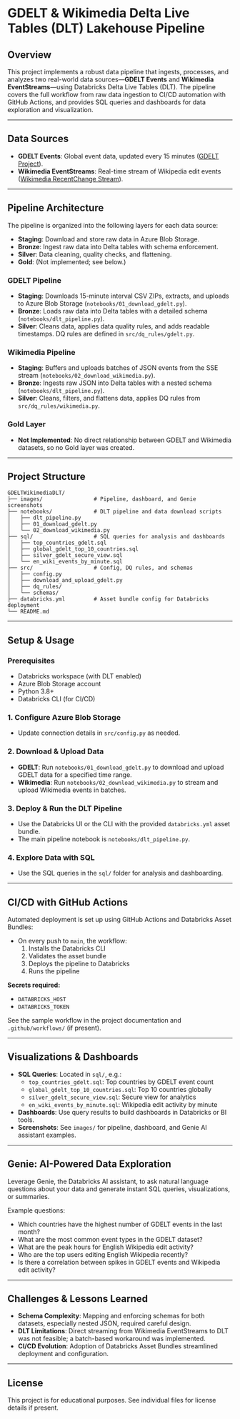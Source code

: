 # GDELT & Wikimedia Delta Live Tables (DLT) Lakehouse Pipeline

## Overview

This project implements a robust data pipeline that ingests, processes, and analyzes two real-world data sources—**GDELT Events** and **Wikimedia EventStreams**—using Databricks Delta Live Tables (DLT). The pipeline covers the full workflow from raw data ingestion to CI/CD automation with GitHub Actions, and provides SQL queries and dashboards for data exploration and visualization.

---

## Data Sources

- **GDELT Events**: Global event data, updated every 15 minutes ([GDELT Project](http://data.gdeltproject.org/events/)).
- **Wikimedia EventStreams**: Real-time stream of Wikipedia edit events ([Wikimedia RecentChange Stream](https://stream.wikimedia.org/v2/stream/recentchange)).

---

## Pipeline Architecture

The pipeline is organized into the following layers for each data source:

- **Staging**: Download and store raw data in Azure Blob Storage.
- **Bronze**: Ingest raw data into Delta tables with schema enforcement.
- **Silver**: Data cleaning, quality checks, and flattening.
- **Gold**: (Not implemented; see below.)

### GDELT Pipeline
- **Staging**: Downloads 15-minute interval CSV ZIPs, extracts, and uploads to Azure Blob Storage (`notebooks/01_download_gdelt.py`).
- **Bronze**: Loads raw data into Delta tables with a detailed schema (`notebooks/dlt_pipeline.py`).
- **Silver**: Cleans data, applies data quality rules, and adds readable timestamps. DQ rules are defined in `src/dq_rules/gdelt.py`.

### Wikimedia Pipeline
- **Staging**: Buffers and uploads batches of JSON events from the SSE stream (`notebooks/02_download_wikimedia.py`).
- **Bronze**: Ingests raw JSON into Delta tables with a nested schema (`notebooks/dlt_pipeline.py`).
- **Silver**: Cleans, filters, and flattens data, applies DQ rules from `src/dq_rules/wikimedia.py`.

### Gold Layer
- **Not Implemented**: No direct relationship between GDELT and Wikimedia datasets, so no Gold layer was created.

---

## Project Structure

```
GDELTWikimediaDLT/
├── images/                # Pipeline, dashboard, and Genie screenshots
├── notebooks/             # DLT pipeline and data download scripts
│   ├── dlt_pipeline.py
│   ├── 01_download_gdelt.py
│   └── 02_download_wikimedia.py
├── sql/                   # SQL queries for analysis and dashboards
│   ├── top_countries_gdelt.sql
│   ├── global_gdelt_top_10_countries.sql
│   ├── silver_gdelt_secure_view.sql
│   └── en_wiki_events_by_minute.sql
├── src/                   # Config, DQ rules, and schemas
│   ├── config.py
│   ├── download_and_upload_gdelt.py
│   ├── dq_rules/
│   └── schemas/
├── databricks.yml         # Asset bundle config for Databricks deployment
└── README.md
```

---

## Setup & Usage

### Prerequisites
- Databricks workspace (with DLT enabled)
- Azure Blob Storage account
- Python 3.8+
- Databricks CLI (for CI/CD)

### 1. Configure Azure Blob Storage
- Update connection details in `src/config.py` as needed.

### 2. Download & Upload Data
- **GDELT**: Run `notebooks/01_download_gdelt.py` to download and upload GDELT data for a specified time range.
- **Wikimedia**: Run `notebooks/02_download_wikimedia.py` to stream and upload Wikimedia events in batches.

### 3. Deploy & Run the DLT Pipeline
- Use the Databricks UI or the CLI with the provided `databricks.yml` asset bundle.
- The main pipeline notebook is `notebooks/dlt_pipeline.py`.

### 4. Explore Data with SQL
- Use the SQL queries in the `sql/` folder for analysis and dashboarding.

---

## CI/CD with GitHub Actions

Automated deployment is set up using GitHub Actions and Databricks Asset Bundles:

- On every push to `main`, the workflow:
  1. Installs the Databricks CLI
  2. Validates the asset bundle
  3. Deploys the pipeline to Databricks
  4. Runs the pipeline

**Secrets required:**
- `DATABRICKS_HOST`
- `DATABRICKS_TOKEN`

See the sample workflow in the project documentation and `.github/workflows/` (if present).

---

## Visualizations & Dashboards

- **SQL Queries**: Located in `sql/`, e.g.:
  - `top_countries_gdelt.sql`: Top countries by GDELT event count
  - `global_gdelt_top_10_countries.sql`: Top 10 countries globally
  - `silver_gdelt_secure_view.sql`: Secure view for analytics
  - `en_wiki_events_by_minute.sql`: Wikipedia edit activity by minute
- **Dashboards**: Use query results to build dashboards in Databricks or BI tools.
- **Screenshots**: See `images/` for pipeline, dashboard, and Genie AI assistant examples.

---

## Genie: AI-Powered Data Exploration

Leverage Genie, the Databricks AI assistant, to ask natural language questions about your data and generate instant SQL queries, visualizations, or summaries.

Example questions:
- Which countries have the highest number of GDELT events in the last month?
- What are the most common event types in the GDELT dataset?
- What are the peak hours for English Wikipedia edit activity?
- Who are the top users editing English Wikipedia recently?
- Is there a correlation between spikes in GDELT events and Wikipedia edit activity?

---

## Challenges & Lessons Learned

- **Schema Complexity**: Mapping and enforcing schemas for both datasets, especially nested JSON, required careful design.
- **DLT Limitations**: Direct streaming from Wikimedia EventStreams to DLT was not feasible; a batch-based workaround was implemented.
- **CI/CD Evolution**: Adoption of Databricks Asset Bundles streamlined deployment and configuration.

---

## License

This project is for educational purposes. See individual files for license details if present.